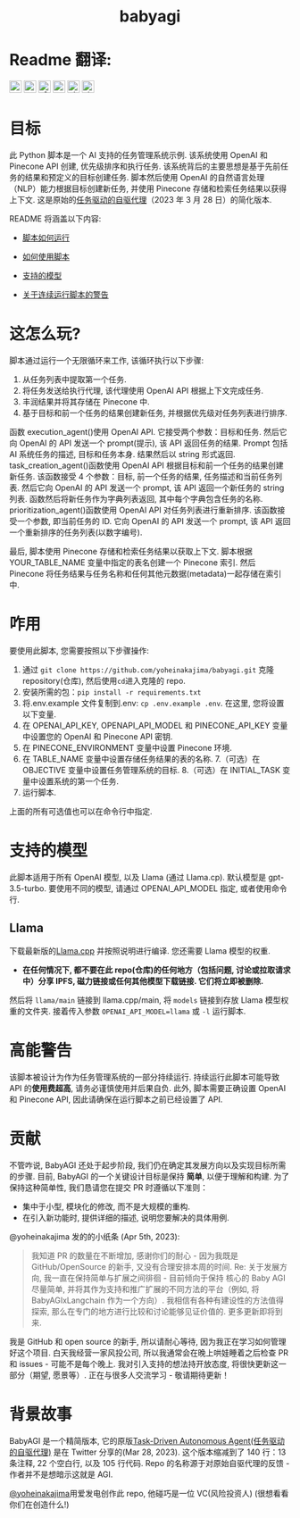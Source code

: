 <h1 align="center">
 babyagi

</h1>

# Readme 翻译:

<kbd>[<img title="Portuguese" alt="Portuguese" src="https://cdn.staticaly.com/gh/hjnilsson/country-flags/master/svg/br.svg" width="22">](docs/README-pt-br.md)</kbd>
<kbd>[<img title="Russian" alt="Russian" src="https://cdn.staticaly.com/gh/hjnilsson/country-flags/master/svg/ru.svg" width="22">](docs/README-ru.md)</kbd>
<kbd>[<img title="Slovenian" alt="Slovenian" src="https://cdn.staticaly.com/gh/hjnilsson/country-flags/master/svg/si.svg" width="22">](docs/README-si.md)</kbd>
<kbd>[<img title="Turkish" alt="Turkish" src="https://cdn.staticaly.com/gh/hjnilsson/country-flags/master/svg/tr.svg" width="22">](docs/README-tr.md)</kbd>
<kbd>[<img title="Ukrainian" alt="Ukrainian" src="https://cdn.staticaly.com/gh/hjnilsson/country-flags/master/svg/ua.svg" width="22">](docs/README-ua.md)</kbd>
<kbd>[<img title="Chinese" alt="Chinese" src="https://cdn.staticaly.com/gh/hjnilsson/country-flags/master/svg/cn.svg" width="22">](docs/README-cn.md)</kbd>

# 目标

此 Python 脚本是一个 AI 支持的任务管理系统示例. 该系统使用 OpenAI 和 Pinecone API 创建, 优先级排序和执行任务. 该系统背后的主要思想是基于先前任务的结果和预定义的目标创建任务. 脚本然后使用 OpenAI 的自然语言处理（NLP）能力根据目标创建新任务, 并使用 Pinecone 存储和检索任务结果以获得上下文. 这是原始的[任务驱动的自驱代理](https://twitter.com/yoheinakajima/status/1640934493489070080?s=20)（2023 年 3 月 28 日）的简化版本.

README 将涵盖以下内容:

- [脚本如何运行](#how-it-works)

- [如何使用脚本](#how-to-use)

- [支持的模型](#supported-models)

- [关于连续运行脚本的警告](#continous-script-warning)

# 这怎么玩? <a name="how-it-works"></a>

脚本通过运行一个无限循环来工作, 该循环执行以下步骤:

1. 从任务列表中提取第一个任务.
2. 将任务发送给执行代理, 该代理使用 OpenAI API 根据上下文完成任务.
3. 丰润结果并将其存储在 Pinecone 中.
4. 基于目标和前一个任务的结果创建新任务, 并根据优先级对任务列表进行排序.
   </br>

函数 execution_agent()使用 OpenAI API. 它接受两个参数：目标和任务. 然后它向 OpenAI 的 API 发送一个 prompt(提示), 该 API 返回任务的结果. Prompt 包括 AI 系统任务的描述, 目标和任务本身. 结果然后以 string 形式返回.
</br>
task_creation_agent()函数使用 OpenAI API 根据目标和前一个任务的结果创建新任务. 该函数接受 4 个参数：目标, 前一个任务的结果, 任务描述和当前任务列表. 然后它向 OpenAI 的 API 发送一个 prompt, 该 API 返回一个新任务的 string 列表. 函数然后将新任务作为字典列表返回, 其中每个字典包含任务的名称.
</br>
prioritization_agent()函数使用 OpenAI API 对任务列表进行重新排序. 该函数接受一个参数, 即当前任务的 ID. 它向 OpenAI 的 API 发送一个 prompt, 该 API 返回一个重新排序的任务列表(以数字编号).

最后, 脚本使用 Pinecone 存储和检索任务结果以获取上下文. 脚本根据 YOUR_TABLE_NAME 变量中指定的表名创建一个 Pinecone 索引. 然后 Pinecone 将任务结果与任务名称和任何其他元数据(metadata)一起存储在索引中.

# 咋用 <a name="how-to-use"></a>

要使用此脚本, 您需要按照以下步骤操作:

1. 通过 `git clone https://github.com/yoheinakajima/babyagi.git` 克隆 repository(仓库), 然后使用`cd`进入克隆的 repo.
2. 安装所需的包：`pip install -r requirements.txt`
3. 将.env.example 文件复制到.env: `cp .env.example .env`. 在这里, 您将设置以下变量.
4. 在 OPENAI_API_KEY, OPENAPI_API_MODEL 和 PINECONE_API_KEY 变量中设置您的 OpenAI 和 Pinecone API 密钥.
5. 在 PINECONE_ENVIRONMENT 变量中设置 Pinecone 环境.
6. 在 TABLE_NAME 变量中设置存储任务结果的表的名称. 7.（可选）在 OBJECTIVE 变量中设置任务管理系统的目标. 8.（可选）在 INITIAL_TASK 变量中设置系统的第一个任务.
7. 运行脚本.

上面的所有可选值也可以在命令行中指定.

# 支持的模型<a name="supported-models"></a>

此脚本适用于所有 OpenAI 模型, 以及 Llama (通过 Llama.cp). 默认模型是 gpt-3.5-turbo. 要使用不同的模型, 请通过 OPENAI_API_MODEL 指定, 或者使用命令行.

## Llama

下载最新版的[Llama.cpp](https://github.com/ggerganov/llama.cpp) 并按照说明进行编译. 您还需要 Llama 模型的权重.

- **在任何情况下, 都不要在此 repo(仓库)的任何地方（包括问题, 讨论或拉取请求中）分享 IPFS, 磁力链接或任何其他模型下载链接. 它们将立即被删除.**

然后将 `llama/main` 链接到 llama.cpp/main, 将 `models` 链接到存放 Llama 模型权重的文件夹. 接着传入参数 `OPENAI_API_MODEL=llama` 或 `-l` 运行脚本.

# 高能警告<a name="continous-script-warning"></a>

该脚本被设计为作为任务管理系统的一部分持续运行. 持续运行此脚本可能导致 API 的**使用费超高**, 请务必谨慎使用并后果自负. 此外, 脚本需要正确设置 OpenAI 和 Pinecone API, 因此请确保在运行脚本之前已经设置了 API.

# 贡献

不管咋说, BabyAGI 还处于起步阶段, 我们仍在确定其发展方向以及实现目标所需的步骤. 目前, BabyAGI 的一个关键设计目标是保持 **简单**, 以便于理解和构建. 为了保持这种简单性, 我们恳请您在提交 PR 时遵循以下准则：

- 集中于小型, 模块化的修改, 而不是大规模的重构.
- 在引入新功能时, 提供详细的描述, 说明您要解决的具体用例.

@yoheinakajima 发的的小纸条 (Apr 5th, 2023):

> 我知道 PR 的数量在不断增加, 感谢你们的耐心 - 因为我既是 GitHub/OpenSource 的新手, 又没有合理安排本周的时间. Re: 关于发展方向, 我一直在保持简单与扩展之间徘徊 - 目前倾向于保持 核心的 Baby AGI 尽量简单, 并将其作为支持和推广扩展的不同方法的平台（例如, 将 BabyAGIxLangchain 作为一个方向）. 我相信有各种有建设性的方法值得探索, 那么在专门的地方进行比较和讨论能够见证价值的. 更多更新即将到来.

我是 GitHub 和 open source 的新手, 所以请耐心等待, 因为我正在学习如何管理好这个项目. 白天我经营一家风投公司, 所以我通常会在晚上哄娃睡着之后检查 PR 和 issues - 可能不是每个晚上. 我对引入支持的想法持开放态度, 将很快更新这一部分（期望, 愿景等）. 正在与很多人交流学习 - 敬请期待更新！

# 背景故事

BabyAGI 是一个精简版本, 它的原版[Task-Driven Autonomous Agent(任务驱动的自驱代理)](https://twitter.com/yoheinakajima/status/1640934493489070080?s=20) 是在 Twitter 分享的(Mar 28, 2023). 这个版本缩减到了 140 行：13 条注释, 22 个空白行, 以及 105 行代码. Repo 的名称源于对原始自驱代理的反馈 - 作者并不是想暗示这就是 AGI.

[@yoheinakajima](https://twitter.com/yoheinakajima)用爱发电创作此 repo, 他碰巧是一位 VC(风险投资人) (很想看看你们在创造什么!)
